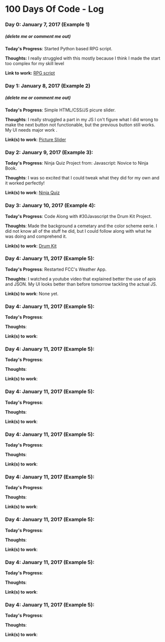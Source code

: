# 100 Days Of Code - Log

### Day 0: January 7, 2017 (Example 1)
##### (delete me or comment me out)

**Today's Progress**: Started Python based RPG script.

**Thoughts:** I really struggled with this mostly because I think I made the start too complex for my skill level

**Link to work:** [RPG script](python-pit/rpg-script.py)

### Day 1: January 8, 2017 (Example 2)
##### (delete me or comment me out)

**Today's Progress**: Simple HTML/CSS/JS picure slider.

**Thoughts**: I really struggled a part in my JS I cn't figure what I did wrong to make the next button not functionable, but the previous button still works.  My UI needs major work .

**Link(s) to work**: [Picture Slider](http://codepen.io/SBisBlueInked/full/jybEXO/)


### Day 2: January 9, 2017 (Example 3):

**Today's Progress**: Ninja Quiz Project from: Javascript: Novice to Ninja Book.

**Thoughts**:  I was so excited that I could tweak what they did for my own and it worked perfectly!

**Link(s) to work**: [Ninja Quiz](javascript-journey/My_Quiz_Ninja/QuizNinja_BlackEditionV1.js)



### Day 3: January 10, 2017 (Example 4):

**Today's Progress**: Code Along with #30Javascript the Drum Kit Project.

**Thoughts**:  Made the background a cemetary and the color scheme eerie.  I did not know all of the stuff he did, but I could follow along with what he was doing and comprehend it.

**Link(s) to work**: [Drum Kit](javascript-journey/30DaysofJavascript/index-DrumKit.html)


### Day 4: January 11, 2017 (Example 5):

**Today's Progress**: Restarted FCC's Weather App.

**Thoughts**: I watched a youtube video that explained better the use of apis and JSON.  My UI looks better than before tomorrow tackling the actual JS.

**Link(s) to work**: None yet.


### Day 4: January 11, 2017 (Example 5):

**Today's Progress**: 

**Thoughts**: 

**Link(s) to work**: []()


### Day 4: January 11, 2017 (Example 5):

**Today's Progress**: 

**Thoughts**: 

**Link(s) to work**: []()


### Day 4: January 11, 2017 (Example 5):

**Today's Progress**: 

**Thoughts**: 

**Link(s) to work**: []()


### Day 4: January 11, 2017 (Example 5):

**Today's Progress**: 

**Thoughts**: 

**Link(s) to work**: []()


### Day 4: January 11, 2017 (Example 5):

**Today's Progress**: 

**Thoughts**: 

**Link(s) to work**: []()


### Day 4: January 11, 2017 (Example 5):

**Today's Progress**: 

**Thoughts**: 

**Link(s) to work**: []()


### Day 4: January 11, 2017 (Example 5):

**Today's Progress**: 

**Thoughts**: 

**Link(s) to work**: []()


### Day 4: January 11, 2017 (Example 5):

**Today's Progress**: 

**Thoughts**: 

**Link(s) to work**: []()
